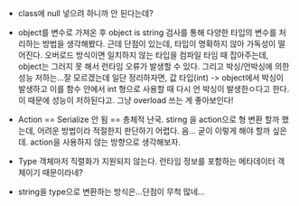 - class에 null 넣으려 하니까 안 된다는데?

- object를 변수로 가져온 후 object is string 검사를 통해 다양한 타입의 변수를 처리하는 방법을 생각해봤다. 근데 단점이 있는데, 타입이 명확하지 않아 가독성이 떨어진다. 오버로드 방식이면 일치하지 않는 타입을 컴파일 타임 때 잡아주는데, object는 그러지 못 해서 런타임 오류가 발생할 수 있다. 그리고 박싱/언박싱에 의한 성능 저하는...잘 모르겠는데 일단 정리하자면,  값 타입(int) -> object에서 박싱이 발생하고 이를 함수 안에서 int 형으로 사용할 때 다시 언 박싱이 발생한ㅇ다고 한다. 이 때문에 성능이 저하된다고. 그냥 overload 쓰는 게 좋아보인다!

- Action == Serialize 안 됨 == 총체적 난국.  stirng 을 action으로 형 변환 할까 했는데, 어려운 방법이라 적절한지 판단하기 어렵다. 음... 굳이 이렇게 해야 할까 싶은데. action을 사용하지 않는 방향으로 생각해보자.

- Type 객체마저 직렬화가 지원되지 않는다. 런타임 정보를 포함하는 메타데이터 객체이기 때문이라네?

- string을 type으로 변환하는 방식은...단점이 무척 많네...